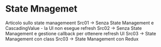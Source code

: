 # State Mnagemet
Articolo sullo state managemeent
Src01 -> Senza State Management e CascadingValue - la UI non esegue refresh
Src02 -> Senza State Management e gestione callback per ottenere refresh UI
Src03 -> State Management con class
Src03 -> State Management con Redux